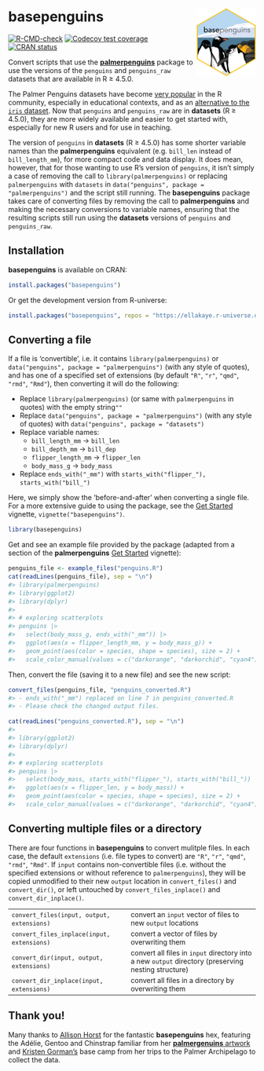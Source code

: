 
<!-- README.md is generated from README.Rmd. Please edit that file -->

# basepenguins <a href="https://ellakaye.github.io/basepenguins/"><img src="man/figures/logo.png" align="right" height="138" alt="basepenguins website" /></a>

<!-- badges: start -->

[![R-CMD-check](https://github.com/EllaKaye/basepenguins/actions/workflows/R-CMD-check.yaml/badge.svg)](https://github.com/EllaKaye/basepenguins/actions/workflows/R-CMD-check.yaml)
[![Codecov test
coverage](https://codecov.io/gh/EllaKaye/basepenguins/graph/badge.svg)](https://app.codecov.io/gh/EllaKaye/basepenguins)
[![CRAN
status](https://www.r-pkg.org/badges/version/basepenguins)](https://CRAN.R-project.org/package=basepenguins)
<!-- badges: end -->

Convert scripts that use the
[**palmerpenguins**](https://allisonhorst.github.io/palmerpenguins/index.html)
package to use the versions of the `penguins` and `penguins_raw`
datasets that are available in R ≥ 4.5.0.

The Palmer Penguins datasets have become [very
popular](https://apreshill.github.io/palmerpenguins-useR-2022/) in the R
community, especially in educational contexts, and as an [alternative to
the `iris`
dataset](https://journal.r-project.org/articles/RJ-2022-020/). Now that
`penguins` and `penguins_raw` are in **datasets** (R ≥ 4.5.0), they are
more widely available and easier to get started with, especially for new
R users and for use in teaching.

The version of `penguins` in **datasets** (R ≥ 4.5.0) has some shorter
variable names than the **palmerpenguins** equivalent (e.g. `bill_len`
instead of `bill_length_mm`), for more compact code and data display. It
does mean, however, that for those wanting to use R’s version of
`penguins`, it isn’t simply a case of removing the call to
`library(palmerpenguins)` or replacing `palmerpenguins` with `datasets`
in `data("penguins", package = "palmerpenguins")` and the script still
running. The **basepenguins** package takes care of converting files by
removing the call to **palmerpenguins** and making the necessary
conversions to variable names, ensuring that the resulting scripts still
run using the **datasets** versions of `penguins` and `penguins_raw`.

## Installation

**basepenguins** is available on CRAN:

``` r
install.packages("basepenguins")
```

Or get the development version from R-universe:

``` r
install.packages("basepenguins", repos = "https://ellakaye.r-universe.dev")
```

## Converting a file

If a file is ‘convertible’, i.e. it contains `library(palmerpenguins)`
or `data("penguins", package = "palmerpenguins")` (with any style of
quotes), and has one of a specified set of extensions (by default `"R"`,
`"r"`, `"qmd"`, `"rmd"`, `"Rmd"`), then converting it will do the
following:

- Replace `library(palmerpenguins)` (or same with `palmerpenguins` in
  quotes) with the empty string`""`
- Replace `data("penguins", package = "palmerpenguins")` (with any style
  of quotes) with `data("penguins", package = "datasets")`
- Replace variable names:
  - `bill_length_mm` -\> `bill_len`
  - `bill_depth_mm` -\> `bill_dep`
  - `flipper_length_mm` -\> `flipper_len`
  - `body_mass_g` -\> `body_mass`
- Replace `ends_with("_mm")` with
  `starts_with("flipper_"), starts_with("bill_")`

Here, we simply show the ‘before-and-after’ when converting a single
file. For a more extensive guide to using the package, see the [Get
Started](https://ellakaye.github.io/basepenguins/articles/basepenguins.html)
vignette, `vignette("basepenguins")`.

``` r
library(basepenguins)
```

Get and see an example file provided by the package (adapted from a
section of the **palmerpenguins** [Get
Started](https://allisonhorst.github.io/palmerpenguins/articles/intro.html)
vignette):

``` r
penguins_file <- example_files("penguins.R")
cat(readLines(penguins_file), sep = "\n")
#> library(palmerpenguins)
#> library(ggplot2)
#> library(dplyr)
#> 
#> # exploring scatterplots
#> penguins |>
#>   select(body_mass_g, ends_with("_mm")) |>
#>   ggplot(aes(x = flipper_length_mm, y = body_mass_g)) +
#>   geom_point(aes(color = species, shape = species), size = 2) +
#>   scale_color_manual(values = c("darkorange", "darkorchid", "cyan4"))
```

Then, convert the file (saving it to a new file) and see the new script:

``` r
convert_files(penguins_file, "penguins_converted.R")
#> - ends_with("_mm") replaced on line 7 in penguins_converted.R
#> - Please check the changed output files.
```

``` r
cat(readLines("penguins_converted.R"), sep = "\n")
#> 
#> library(ggplot2)
#> library(dplyr)
#> 
#> # exploring scatterplots
#> penguins |>
#>   select(body_mass, starts_with("flipper_"), starts_with("bill_")) |>
#>   ggplot(aes(x = flipper_len, y = body_mass)) +
#>   geom_point(aes(color = species, shape = species), size = 2) +
#>   scale_color_manual(values = c("darkorange", "darkorchid", "cyan4"))
```

## Converting multiple files or a directory

There are four functions in **basepenguins** to convert mulitple files.
In each case, the default `extensions` (i.e. file types to convert) are
`"R"`, `"r"`, `"qmd"`, `"rmd"`, `"Rmd"`. If `input` contains
non-convertible files (i.e. without the specified extensions or without
reference to `palmerpenguins`), they will be copied unmodified to their
new `output` location in `convert_files()` and `convert_dir()`, or left
untouched by `convert_files_inplace()` and `convert_dir_inplace()`.

|  |  |
|----|----|
| `convert_files(input, output, extensions)` | convert an `input` vector of files to new `output` locations |
| `convert_files_inplace(input, extensions)` | convert a vector of files by overwriting them |
| `convert_dir(input, output, extensions)` | convert all files in `input` directory into a new `output` directory (preserving nesting structure) |
| `convert_dir_inplace(input, extensions)` | convert all files in a directory by overwriting them |

## Thank you!

Many thanks to [Allison Horst](https://allisonhorst.github.io) for the
fantastic **basepenguins** hex, featuring the Adélie, Gentoo and
Chinstrap familiar from her [**palmergenuins**
artwork](https://allisonhorst.github.io/palmerpenguins/articles/art.html)
and [Kristen Gorman’s](https://gormankb.github.io) base camp from her
trips to the Palmer Archipelago to collect the data.
